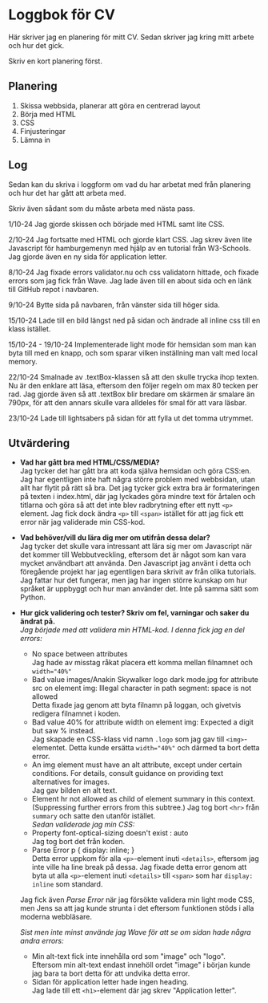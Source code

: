 # Loggbok för CV

Här skriver jag en planering för mitt CV.
Sedan skriver jag kring mitt arbete och hur det gick.

Skriv en kort planering först.

## Planering
1. Skissa webbsida, planerar att göra en centrerad layout
2. Börja med HTML
3. CSS
4. Finjusteringar
5. Lämna in

## Log

Sedan kan du skriva i loggform om vad du har arbetat med från planering och hur det har gått att arbeta med.

Skriv även sådant som du måste arbeta med nästa pass.

1/10-24
Jag gjorde skissen och började med HTML samt lite CSS.

2/10-24
Jag fortsatte med HTML och gjorde klart CSS. Jag skrev även lite Javascript för hamburgemenyn med hjälp av en tutorial från W3-Schools. Jag gjorde även en ny sida för application letter.

8/10-24
Jag fixade errors validator.nu och css validatorn hittade, och fixade errors som jag fick från Wave. Jag lade även till en about sida och en länk till GitHub repot i navbaren.

9/10-24
Bytte sida på navbaren, från vänster sida till höger sida.

15/10-24
Lade till en bild längst ned på sidan och ändrade all inline css till en klass istället.

15/10-24 - 19/10-24
Implementerade light mode för hemsidan som man kan byta till med en knapp, och som sparar vilken inställning man valt med local memory.

22/10-24
Smalnade av .textBox-klassen så att den skulle trycka ihop texten. Nu är den enklare att läsa, eftersom den följer regeln om max 80 tecken per rad. Jag gjorde även så att .textBox blir bredare om skärmen är smalare än 790px, för att den annars skulle vara alldeles för smal för att vara läsbar.

23/10-24
Lade till lightsabers på sidan för att fylla ut det tomma utrymmet.

## Utvärdering
* **Vad har gått bra med HTML/CSS/MEDIA?**<br>
Jag tycker det har gått bra att koda själva hemsidan och göra CSS:en. Jag har egentligen inte haft några större problem med webbsidan, utan allt har flytit på rätt så bra. Det jag tycker gick extra bra är formateringen på texten i index.html, där jag lyckades göra mindre text för årtalen och titlarna och göra så att det inte blev radbrytning efter ett nytt ```<p>``` element. Jag fick dock ändra ```<p>``` till ```<span>``` istället för att jag fick ett error när jag validerade min CSS-kod.

* **Vad behöver/vill du lära dig mer om utifrån dessa delar?**<br>
Jag tycker det skulle vara intressant att lära sig mer om Javascript när det kommer till Webbutveckling, eftersom det är något som kan vara mycket användbart att använda. Den Javascript jag använt i detta och föregående projekt har jag egentligen bara skrivit av från olika tutorials. Jag fattar hur det fungerar, men jag har ingen större kunskap om hur språket är uppbyggt och hur man använder det. Inte på samma sätt som Python.

* **Hur gick validering och tester? Skriv om fel, varningar och saker du ändrat på.**<br>
*Jag började med att validera min HTML-kod. I denna fick jag en del errors:*
    * No space between attributes<br>
    Jag hade av misstag råkat placera ett komma mellan filnamnet och ```width="40%"```
    *  Bad value images/Anakin Skywalker logo dark mode.jpg for attribute src on element img: Illegal character in path segment: space is not allowed<br>
    Detta fixade jag genom att byta filnamn på loggan, och givetvis redigera filnamnet i koden.
    * Bad value 40% for attribute width on element img: Expected a digit but saw % instead.<br>
    Jag skapade en CSS-klass vid namn ```.logo``` som jag gav till ```<img>```-elementet. Detta kunde ersätta ```width="40%"``` och därmed ta bort detta error.
    * An img element must have an alt attribute, except under certain conditions. For details, consult guidance on providing text alternatives for images.<br>
    Jag gav bilden en alt text.
    * Element hr not allowed as child of element summary in this context. (Suppressing further errors from this subtree.)
    Jag tog bort ```<hr>``` från ```summary``` och satte den utanför istället.<br><brS>
*Sedan validerade jag min CSS:*
    * Property font-optical-sizing doesn't exist : auto<br>
    Jag tog bort det från koden.
    * Parse Error p { display: inline; }<br>
    Detta error uppkom för alla ```<p>```-element inuti ```<details>```, eftersom jag inte ville ha line break på dessa. Jag fixade detta error genom att byta ut alla ```<p>```-element inuti ```<details>``` till ```<span>``` som har ```display: inline``` som standard.<br>

    Jag fick även *Parse Error* när jag försökte validera min light mode CSS, men Jens sa att jag kunde strunta i det eftersom funktionen stöds i alla moderna webbläsare.

    *Sist men inte minst använde jag Wave för att se om sidan hade några andra errors:*
    * Min alt-text fick inte innehålla ord som "image" och "logo".<br>
    Eftersom min alt-text endast innehöll ordet "image" i början kunde jag bara ta bort detta för att undvika detta error.
    * Sidan för application letter hade ingen heading.<br>
    Jag lade till ett ```<h1>```-element där jag skrev "Application letter".